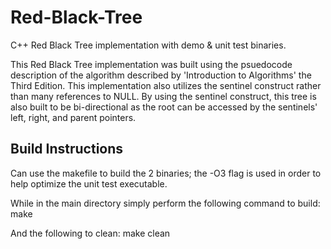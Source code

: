 # Red-Black-Tree

C++ Red Black Tree implementation with demo &amp; unit test binaries.

This Red Black Tree implementation was built using the psuedocode description of the
algorithm described by 'Introduction to Algorithms' the Third Edition. This implementation
also utilizes the sentinel construct rather than many references to NULL. By using the sentinel
construct, this tree is also built to be bi-directional as the root can be accessed by the sentinels'
left, right, and parent pointers.

## Build Instructions

Can use the makefile to build the 2 binaries; the -O3 flag is used in order
to help optimize the unit test executable.

While in the main directory simply perform the following command to build:
    make

And the following to clean:
    make clean
